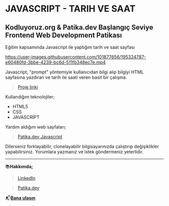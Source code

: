 # JAVASCRIPT - TARIH VE SAAT

## Kodluyoruz.org & Patika.dev Başlangıç Seviye Frontend Web Development Patikası

Eğitim kapsamında Javascript ile yaptığım tarih ve saat sayfası




https://user-images.githubusercontent.com/101877656/195324787-e60480fd-3bbe-4239-bc6d-511fb348ec7e.mp4




Javascript, "prompt" yöntemiyle kullanıcıdan bilgi alıp bilgiyi HTML sayfasına yazdıran ve tarih ile saati veren basit bir çalışma.



>[Proje linki](https://github.com/ozancylan/JS-saat.git)

Kullandığım teknolojiler;




* HTML5
* CSS
* JAVASCRİPT

Yardım aldığım web sayfaları;

 >[Patika.dev Javascript](https://app.patika.dev/courses/javascript/odev1)


Dilerseniz forklayabilir, clonelayabilir bilgisayarınızda çalıştırıp değişiklikler yapabilirsiniz. Yorumlara yazmanız ve istek göndermeniz yeterlidir.

---

📚**Hakkımda;** 

>[LinkedIn](https://www.linkedin.com/in/ozan-cylan/)

>[Patika.dev](https://app.patika.dev/ozanceylan)

📬[**Bana ulaşın**](mailto:ozanceylan13@gmail.com)

